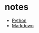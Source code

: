 # notes

- [Python](Python.md)
- [Markdown](https://guides.github.com/features/mastering-markdown/#examples)